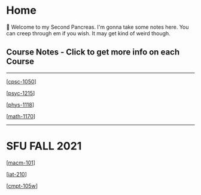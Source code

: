# Home

👋 Welcome to my Second Pancreas. I'm gonna take some notes here. You can creep through em if you wish. It may get kind of weird though.

## Course Notes - Click to get more info on each Course

---

[[cpsc-1050]]

[[psyc-1215]]

[[phys-1118]]

[[math-1170]]

---

# SFU FALL 2021

[[macm-101]]

[[iat-210]]

[[cmpt-105w]]

[//begin]: # "Autogenerated link references for markdown compatibility"
[cpsc-1050]: cpsc-1050 "CPSC 1050"
[psyc-1215]: psyc-1215 "PSYC 1215"
[phys-1118]: phys-1118 "PHYS 1118"
[math-1170]: math-1170 "MATH 1170"
[macm-101]: macm-101 "macm-101"
[iat-210]: iat-210 "iat-210"
[cmpt-105w]: cmpt-105w "cmpt-105w"
[//end]: # "Autogenerated link references"